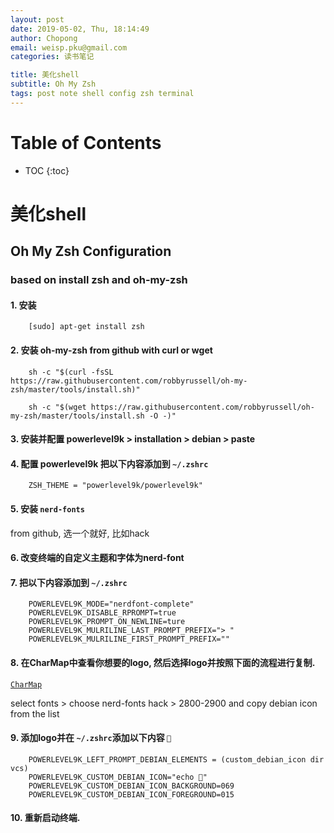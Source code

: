 ```yaml
---
layout: post
date: 2019-05-02, Thu, 18:14:49
author: Chopong
email: weisp.pku@gmail.com
categories: 读书笔记

title: 美化shell
subtitle: Oh My Zsh
tags: post note shell config zsh terminal
---
```

# Table of Contents #
* TOC
{:toc}
# 美化shell #

## Oh My Zsh Configuration ##

### based on install zsh and oh-my-zsh ###

#### 1. 安装
``` shell
    [sudo] apt-get install zsh
```

#### 2. 安装 oh-my-zsh from github with curl or wget ####

``` shell
    sh -c "$(curl -fsSL https://raw.githubusercontent.com/robbyrussell/oh-my-zsh/master/tools/install.sh)"

    sh -c "$(wget https://raw.githubusercontent.com/robbyrussell/oh-my-zsh/master/tools/install.sh -O -)"
```

#### 3. 安装并配置 powerlevel9k > installation > debian > paste ####

#### 4. 配置 powerlevel9k 把以下内容添加到 `~/.zshrc` ####

``` shell
    ZSH_THEME = "powerlevel9k/powerlevel9k"
```


#### 5. 安装 `nerd-fonts` ####

   from github, 选一个就好, 比如hack

#### 6. 改变终端的自定义主题和字体为nerd-font ####

#### 7. 把以下内容添加到 `~/.zshrc` ####

```shell
    POWERLEVEL9K_MODE="nerdfont-complete"
    POWERLEVEL9K_DISABLE_RPROMPT=true
    POWERLEVEL9K_PROMPT_ON_NEWLINE=ture
    POWERLEVEL9K_MULRILINE_LAST_PROMPT_PREFIX="> "
    POWERLEVEL9K_MULRILINE_FIRST_PROMPT_PREFIX=""
```

#### 8. 在CharMap中查看你想要的logo, 然后选择logo并按照下面的流程进行复制. ####

[`CharMap`](http://bluejamesbond.github.io/CharacterMap/)

select fonts > choose nerd-fonts hack > 2800-2900 and copy debian icon from the list

#### 9. 添加logo并在 `~/.zshrc`添加以下内容 `` ####

```shell
    POWERLEVEL9K_LEFT_PROMPT_DEBIAN_ELEMENTS = (custom_debian_icon dir vcs)
    POWERLEVEL9K_CUSTOM_DEBIAN_ICON="echo "
    POWERLEVEL9K_CUSTOM_DEBIAN_ICON_BACKGROUND=069
    POWERLEVEL9K_CUSTOM_DEBIAN_ICON_FOREGROUND=015
```

#### 10. 重新启动终端. ####
